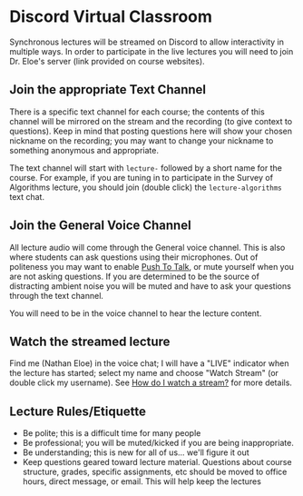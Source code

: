 # Discord Virtual Classroom

Synchronous lectures will be streamed on Discord to allow interactivity in multiple ways.  In order to participate in the live lectures you will need to join Dr. Eloe's server (link provided on course websites).

## Join the appropriate Text Channel

There is a specific text channel for each course; the contents of this channel will be mirrored on the stream and the recording (to give context to questions).  Keep in mind that posting questions here will show your chosen nickname on the recording; you may want to change your nickname to something anonymous and appropriate.

The text channel will start with `lecture-` followed by a short name for the course.  For example, if you are tuning in to participate in the Survey of Algorithms lecture, you should join (double click) the `lecture-algorithms` text chat.

## Join the General Voice Channel

All lecture audio will come through the General voice channel.
This is also where students can ask questions using their microphones.  Out of politeness you may want to enable [Push To Talk](https://support.discordapp.com/hc/en-us/articles/211376518-Voice-Input-Modes-101-Push-to-Talk-Voice-Activated-), or mute yourself when you are not asking questions.
If you are determined to be the source of distracting ambient noise you will be muted and have to ask your questions through the text channel.

You will need to be in the voice channel to hear the lecture content.

## Watch the streamed lecture

Find me (Nathan Eloe) in the voice chat; I will have a "LIVE" indicator when the lecture has started; select my name and choose "Watch Stream" (or double click my username). See [How do I watch a stream?](https://support.discordapp.com/hc/en-us/articles/360030714312-Stream-your-game-with-Go-Live-#h_671405f5-793e-41ee-a806-e2ab7c2d92f3) for more details.

## Lecture Rules/Etiquette

* Be polite; this is a difficult time for many people
* Be professional; you will be muted/kicked if you are being inappropriate.
* Be understanding; this is new for all of us... we'll figure it out
* Keep questions geared toward lecture material.  Questions about course structure, grades, specific assignments, etc should be moved to office hours, direct message, or email.  This will help keep the lectures 
